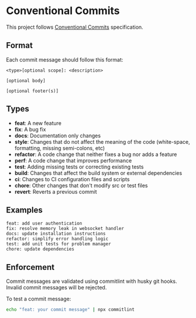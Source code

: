 # Conventional Commits

This project follows [Conventional Commits](https://conventionalcommits.org/) specification.

## Format

Each commit message should follow this format:

```
<type>[optional scope]: <description>

[optional body]

[optional footer(s)]
```

## Types

- **feat**: A new feature
- **fix**: A bug fix
- **docs**: Documentation only changes
- **style**: Changes that do not affect the meaning of the code (white-space, formatting, missing semi-colons, etc)
- **refactor**: A code change that neither fixes a bug nor adds a feature
- **perf**: A code change that improves performance
- **test**: Adding missing tests or correcting existing tests
- **build**: Changes that affect the build system or external dependencies
- **ci**: Changes to CI configuration files and scripts
- **chore**: Other changes that don't modify src or test files
- **revert**: Reverts a previous commit

## Examples

```
feat: add user authentication
fix: resolve memory leak in websocket handler
docs: update installation instructions
refactor: simplify error handling logic
test: add unit tests for problem manager
chore: update dependencies
```

## Enforcement

Commit messages are validated using commitlint with husky git hooks. Invalid commit messages will be rejected.

To test a commit message:
```bash
echo "feat: your commit message" | npx commitlint
```